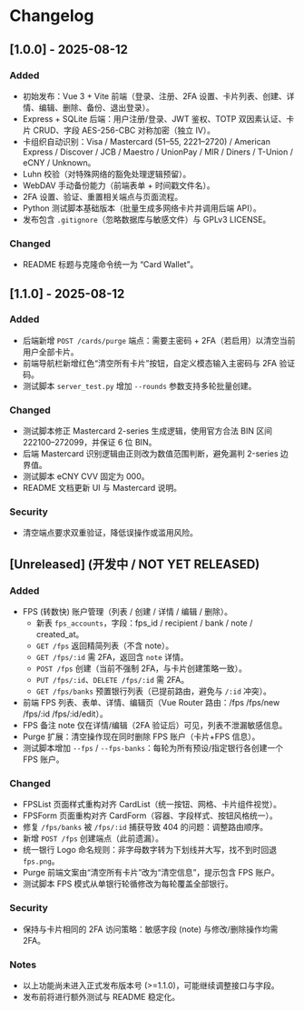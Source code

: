 # Changelog

## [1.0.0] - 2025-08-12
### Added
- 初始发布：Vue 3 + Vite 前端（登录、注册、2FA 设置、卡片列表、创建、详情、编辑、删除、备份、退出登录）。
- Express + SQLite 后端：用户注册/登录、JWT 鉴权、TOTP 双因素认证、卡片 CRUD、字段 AES-256-CBC 对称加密（独立 IV）。
- 卡组织自动识别：Visa / Mastercard (51–55, 2221–2720) / American Express / Discover / JCB / Maestro / UnionPay / MIR / Diners / T-Union / eCNY / Unknown。
- Luhn 校验（对特殊网络的豁免处理逻辑预留）。
- WebDAV 手动备份能力（前端表单 + 时间戳文件名）。
- 2FA 设置、验证、重置相关端点与页面流程。
- Python 测试脚本基础版本（批量生成多网络卡片并调用后端 API）。
- 发布包含 `.gitignore`（忽略数据库与敏感文件）与 GPLv3 LICENSE。 

### Changed
- README 标题与克隆命令统一为 “Card Wallet”。

## [1.1.0] - 2025-08-12
### Added
- 后端新增 `POST /cards/purge` 端点：需要主密码 + 2FA（若启用）以清空当前用户全部卡片。
- 前端导航栏新增红色“清空所有卡片”按钮，自定义模态输入主密码与 2FA 验证码。
- 测试脚本 `server_test.py` 增加 `--rounds` 参数支持多轮批量创建。

### Changed
- 测试脚本修正 Mastercard 2-series 生成逻辑，使用官方合法 BIN 区间 222100–272099，并保证 6 位 BIN。
- 后端 Mastercard 识别逻辑由正则改为数值范围判断，避免漏判 2-series 边界值。
- 测试脚本 eCNY CVV 固定为 000。
- README 文档更新 UI 与 Mastercard 说明。

### Security
- 清空端点要求双重验证，降低误操作或滥用风险。

## [Unreleased] (开发中 / NOT YET RELEASED)
### Added
- FPS (转数快) 账户管理（列表 / 创建 / 详情 / 编辑 / 删除）。
  - 新表 `fps_accounts`，字段：fps_id / recipient / bank / note / created_at。
  - `GET /fps` 返回精简列表（不含 note）。
  - `GET /fps/:id` 需 2FA，返回含 `note` 详情。
  - `POST /fps` 创建（当前不强制 2FA，与卡片创建策略一致）。
  - `PUT /fps/:id`、`DELETE /fps/:id` 需 2FA。
  - `GET /fps/banks` 预置银行列表（已提前路由，避免与 `/:id` 冲突）。
- 前端 FPS 列表、表单、详情、编辑页（Vue Router 路由：/fps /fps/new /fps/:id /fps/:id/edit）。
- FPS 备注 note 仅在详情/编辑（2FA 验证后）可见，列表不泄漏敏感信息。 
- Purge 扩展：清空操作现在同时删除 FPS 账户（卡片+FPS 信息）。
- 测试脚本增加 `--fps` / `--fps-banks`：每轮为所有预设/指定银行各创建一个 FPS 账户。

### Changed
- FPSList 页面样式重构对齐 CardList（统一按钮、网格、卡片组件视觉）。
- FPSForm 页面重构对齐 CardForm（容器、字段样式、按钮风格统一）。
- 修复 `/fps/banks` 被 `/fps/:id` 捕获导致 404 的问题：调整路由顺序。
- 新增 `POST /fps` 创建端点（此前遗漏）。
- 统一银行 Logo 命名规则：非字母数字转为下划线并大写，找不到时回退 `fps.png`。
- Purge 前端文案由“清空所有卡片”改为“清空信息”，提示包含 FPS 账户。
- 测试脚本 FPS 模式从单银行轮循修改为每轮覆盖全部银行。

### Security
- 保持与卡片相同的 2FA 访问策略：敏感字段 (note) 与修改/删除操作均需 2FA。

### Notes
- 以上功能尚未进入正式发布版本号 (>=1.1.0)，可能继续调整接口与字段。
- 发布前将进行额外测试与 README 稳定化。
